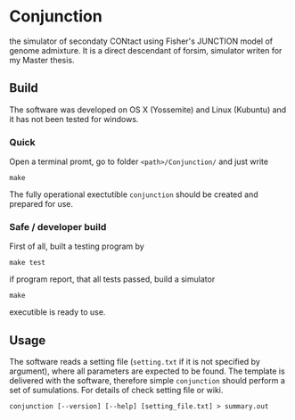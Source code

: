 # Conjunction
the simulator of secondaty CONtact using Fisher's JUNCTION model of genome admixture. It is a direct descendant of forsim, simulator writen for my Master thesis.

## Build

The software was developed on OS X (Yossemite) and Linux (Kubuntu) and it has not been tested for windows.

### Quick

Open a terminal promt, go to folder `<path>/Conjunction/` and just write

```{bash}
make
```

The fully operational exectutible `conjunction` should be created and prepared for use.

### Safe / developer build

First of all, built a testing program by

```{bash}
make test
```

if program report, that all tests passed, build a simulator

```{bash}
make
```

executible is ready to use.

## Usage

The software reads a setting file (`setting.txt` if it is not specified by argument), where all parameters are expected to be found. The template is delivered with the software, therefore simple `conjunction` should perform a set of sumulations. For details of check setting file or wiki.

```{bash}
conjunction [--version] [--help] [setting_file.txt] > summary.out
```

